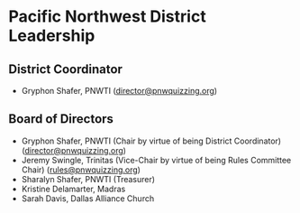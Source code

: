 # Pacific Northwest District Leadership

## District Coordinator

- Gryphon Shafer, PNWTI ([director@pnwquizzing.org](mailto:director@pnwquizzing.org))

## Board of Directors

- Gryphon Shafer, PNWTI (Chair by virtue of being District Coordinator)
  ([director@pnwquizzing.org](mailto:director@pnwquizzing.org))
- Jeremy Swingle, Trinitas (Vice-Chair by virtue of being Rules Committee Chair)
  ([rules@pnwquizzing.org](mailto:rules@pnwquizzing.org))
- Sharalyn Shafer, PNWTI (Treasurer)
- Kristine Delamarter, Madras
- Sarah Davis, Dallas Alliance Church
